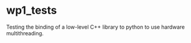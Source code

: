 # wp1_tests
Testing the binding of a low-level C++ library to python to use hardware multithreading.
